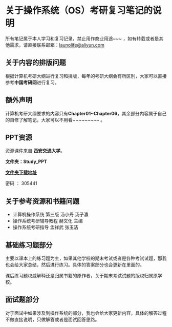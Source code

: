 # 关于操作系统（OS）考研复习笔记的说明

所有笔记属于本人学习和复习记录，禁止用作商业用途~~~ ，如有转载或者是其他需求，请直接联系邮箱：launolife@aliyun.com

## 关于内容的排版问题
根据计算机考研大纲进行复习和排版，每年的考研大纲会有所区别，大家可以直接参考**中国考研网**进行复习。

## 额外声明
计算机考研大纲要求的内容只有**Chapter01~Chapter06**，其余部分内容属于自己的自修了解笔记，大家可以不用看~~~~~~~~~ 。

## PPT资源

资源课件来自 **西安交通大学**。

**文件夹：Study_PPT**

**[文件夹下载地址](https://545c.com/dir/22158073-36112459-a39619)**  

密码 ： 305441


## 关于参考资源和书籍问题
  - 计算机操作系统 第三版 汤小丹 汤子瀛
  - 操作系统考研辅导教程 赫文化 主编
  - 操作系统考研指导 孟祥武 张玉洁 
  
## 基础练习题部分
主要以课本上的练习题为主，如果其他学校的期末考试或者是各种考试试题，那我也会给大家总结，然后进行练习。具体的答案部分也会更新在里面的。

课后练习题权威解释还是归属书籍的原作者，关于期末考试试题的版权归属原学校。

## 面试题部分
对于面试中如果涉及到操作系统的部分，我也会给大家更新内容，具体的解答过程不做直接说明，只做解答或者是面试回答思路。
